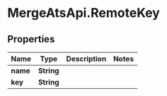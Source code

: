# MergeAtsApi.RemoteKey

## Properties

Name | Type | Description | Notes
------------ | ------------- | ------------- | -------------
**name** | **String** |  | 
**key** | **String** |  | 


